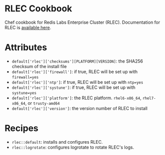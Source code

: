 RLEC Cookbook
=============

Chef cookbook for Redis Labs Enterprise Cluster (RLEC). Documentation for RLEC is [available here](https://s3.amazonaws.com/rlec-downloads/4.2.1/Redis+Labs+Enterprise+Cluster+Documentation+-+4.2.1-30.pdf).

Attributes
==========

* `default['rlec']['checksums'][PLATFORM][VERSION]`: the SHA256 checksum of the install file
* `default['rlec']['firewall']`: if true, RLEC will be set up with `firewall=yes`
* `default['rlec']['ntp']`: if true, RLEC will be set up with `ntp=yes`
* `default['rlec']['systune']`: if true, RLEC will be set up with `systune=yes`
* `default['rlec']['platform']`: the RLEC platform. `rhel6-x86_64`, `rhel7-x86_64`, or `trusty-amd64`
* `default['rlec']['version']`: the version number of RLEC to install

Recipes
=======
* `rlec::default`: installs and configures RLEC.
* `rlec::logrotate`: configures logrotate to rotate RLEC's logs.

